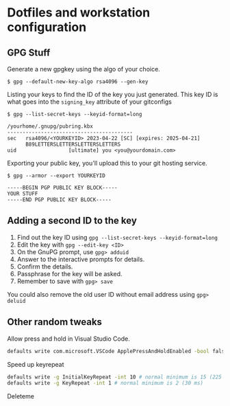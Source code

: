 # Dotfiles and workstation configuration

## GPG Stuff

Generate a new gpgkey using the algo of your choice.

```
$ gpg --default-new-key-algo rsa4096 --gen-key
```

Listing your keys to find the ID of the key you just generated. This key ID
is what goes into the `signing_key` attribute of your gitconfigs

```
$ gpg --list-secret-keys --keyid-format=long

/yourhome/.gnupg/pubring.kbx
-----------------------------------------
sec   rsa4096/<YOURKEYID> 2023-04-22 [SC] [expires: 2025-04-21]
      B89LETTERSLETTERSLETTERSLETTERS
uid                 [ultimate] you <you@yourdomain.com>

```

Exporting your public key, you'll upload this to your git hosting service.

```
$ gpg --armor --export YOURKEYID

-----BEGIN PGP PUBLIC KEY BLOCK-----
YOUR STUFF
-----END PGP PUBLIC KEY BLOCK-----
```

## Adding a second ID to the key

1. Find out the key ID using `gpg --list-secret-keys --keyid-format=long`
2. Edit the key with `gpg --edit-key <ID>`
3. On the GnuPG prompt, use `gpg> adduid`
4. Answer to the interactive prompts for details.
5. Confirm the details.
6. Passphrase for the key will be asked.
7. Remember to save with `gpg> save`

You could also remove the old user ID without email address using `gpg> deluid`

## Other random tweaks

Allow press and hold in Visual Studio Code.

```bash
defaults write com.microsoft.VSCode ApplePressAndHoldEnabled -bool false
```

Speed up keyrepeat

```bash
defaults write -g InitialKeyRepeat -int 10 # normal minimum is 15 (225 ms)
defaults write -g KeyRepeat -int 1 # normal minimum is 2 (30 ms)
```

Deleteme
